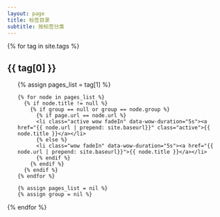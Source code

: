 ```yaml
---
layout: page
title: 标签目录
subtitle: 按标签分类
---
```


{% for tag in site.tags %}
  <h2 class='tag-header wow fadeIn' data-wow-duration='5s' id="{{ tag[0] }}-ref">{{ tag[0] }}</h2>
  <ul>
    {% assign pages_list = tag[1] %}

    {% for node in pages_list %}
      {% if node.title != null %}
        {% if group == null or group == node.group %}
          {% if page.url == node.url %}
          <li class="active wow fadeIn" data-wow-duration="5s"><a href="{{ node.url | prepend: site.baseurl}}" class="active">{{ node.title }}</a></li>
          {% else %}
          <li class="wow fadeIn" data-wow-duration="5s"><a href="{{ node.url | prepend: site.baseurl}}">{{ node.title }}</a></li>
          {% endif %}
        {% endif %}
      {% endif %}
    {% endfor %}

    {% assign pages_list = nil %}
    {% assign group = nil %}
  </ul>
{% endfor %}